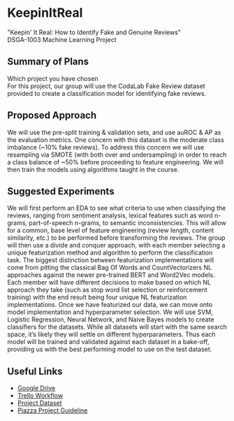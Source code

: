 # KeepinItReal
"Keepin' It Real: How to Identify Fake and Genuine Reviews"  
DSGA-1003 Machine Learning Project
## Summary of Plans
Which project you have chosen  
For this project, our group will use the CodaLab Fake Review dataset provided to
create a classification model for identifying fake reviews.
## Proposed Approach
We will use the pre-split training & validation sets, and use auROC & AP as the evaluation metrics. One concern with this dataset is the moderate class imbalance (~10% fake reviews). To address this concern we will use resampling via SMOTE (with both over and undersampling) in order to reach a class balance of ~50% before proceeding to feature engineering. We will then train the models using algorithms taught in the course.
## Suggested Experiments
We will first perform an EDA to see what criteria to use when classifying the reviews, ranging from sentiment analysis, lexical features such as word n-grams, part-of-speech n-grams, to semantic inconsistencies. This will allow for a common, base level of feature engineering (review length, content similarity, etc.) to be performed before transforming the reviews. The group will then use a divide and conquer approach, with each member selecting a unique featurization method and algorithm to perform the classification task. The biggest distinction between featurization implementations will come from pitting the classical Bag Of Words and CountVectorizers NL approaches against the newer pre-trained BERT and Word2Vec models. Each member will have different decisions to make based on which NL approach they take (such as stop word list selection or reinforcement training) with the end result being four unique NL featurization implementations. Once we have featurized our data, we can move onto model implementation and hyperparameter selection. We will use SVM, Logistic Regression, Neural Network, and Naive Bayes models to create classifiers for the datasets. While all datasets will start with the same search space, it’s likely they will settle on different hyperparameters. Thus each model will be trained and validated against each dataset in a bake-off, providing us with the best performing model to use on the test dataset.
## Useful Links
* [Google Drive](https://drive.google.com/drive/u/2/folders/1JXFNYpMoxMTjDL9esgtu1YDADvtinGdn)
* [Trello Workflow](https://trello.com/b/62i8ABdb/workflow)
* [Project Dataset](https://worksheets.codalab.org/worksheets/0x33171fbfe67049fd9b0d61962c1d05ff)
* [Piazza Project Guideline](https://piazza.com/class/k5cm3iggktn1od?cid=516)
